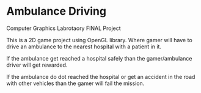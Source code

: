 # Ambulance Driving
Computer Graphics Labrotaory FINAL Project

This is a 2D game project using OpenGL library. Where gamer will have to drive an ambulance to the nearest hospital with a patient in it. 

If the ambulance get reached a hospital safely than the gamer/ambulance driver will get rewarded. 

If the ambulance do dot reached the hospital or get an accident in the road with other vehicles than the gamer will fail the mission. 
